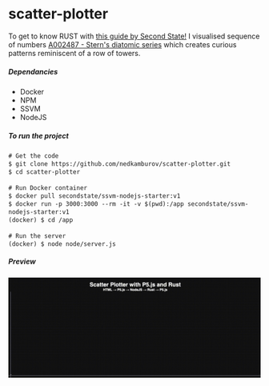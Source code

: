 
# scatter-plotter

 
To get to know RUST with [this guide by Second State!](https://www.secondstate.io/articles/getting-started-with-rust-function/) I visualised sequence of numbers [A002487 - Stern's diatomic series](https://oeis.org/A002487) which creates curious patterns reminiscent of a row of towers.
##### Dependancies
- Docker
- NPM
- SSVM
- NodeJS

##### To run the project
```src
# Get the code
$ git clone https://github.com/nedkamburov/scatter-plotter.git
$ cd scatter-plotter

# Run Docker container
$ docker pull secondstate/ssvm-nodejs-starter:v1
$ docker run -p 3000:3000 --rm -it -v $(pwd):/app secondstate/ssvm-nodejs-starter:v1
(docker) $ cd /app

# Run the server
(docker) $ node node/server.js
```
##### Preview
![](demo-scatter-plotter.gif)



